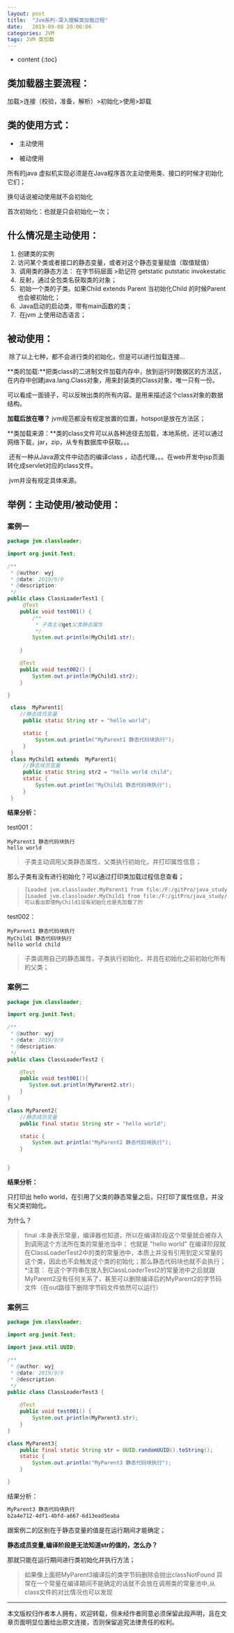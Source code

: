 ```yaml
---
layout: post
title:  "Jvm系列-深入理解类加载过程"
date:   2019-09-08 20:06:06
categories: JVM
tags: JVM 类加载
---
```


* content
{:toc}
## 类加载器主要流程：

加载>连接（校验，准备，解析）>初始化>使用>卸载



## 类的使用方式：

- ​          主动使用

- ​           被动使用

所有的java 虚拟机实现必须是在Java程序首次主动使用类、接口的时候才初始化它们；

换句话说被动使用就不会初始化

首次初始化：也就是只会初始化一次；

## 什么情况是主动使用：

1.    创建类的实例
2.    访问某个类或者接口的静态变量，或者对这个静态变量赋值（取值赋值）
3. ​    调用类的静态方法：  在字节码层面 >助记符   getstatic putstatic invokestatic
4. ​    反射，通过全包类名获取类的对象；
5. ​     初始一个类的子类。如果Child extends Parent 当初始化Child 的时候Parent也会被初始化；
6. ​     Java启动的启动类，带有main函数的类；
7. ​     在jvm 上使用动态语言；







##  被动使用：

​    除了以上七种，都不会进行类的初始化，但是可以进行加载连接...

​    **类的加载:**把类class的二进制文件加载内存中，放到运行时数据区的方法区，在内存中创建java.lang.Class对象，用来封装类的Class对象，唯一只有一份。

可以看成一面镜子，可以反映出类的所有内容。是用来描述这个class对象的数据结构。

   **加载后放在哪？** jvm规范都没有规定放置的位置，hotspot是放在方法区；

   **类加载来源：**类的class文件可以从各种途径去加载，本地系统，还可以通过网络下载，jar，zip，从专有数据库中获取。。。

​    还有一种从Java源文件中动态的编译class ，动态代理。。。在web开发中jsp页面转化成servlet对应的class文件。

​      jvm并没有规定具体来源。

## 举例：主动使用/被动使用：

### 案例一

```java
package jvm.classloader;

import org.junit.Test;

/**
 * @author: wyj
 * @date: 2019/9/9
 * @description:
 */
public class ClassLoaderTest1 {
     @Test
    public void test001() {
        /**
         * 子类主动get父类静态属性
         */
        System.out.println(MyChild1.str);
       
    }

    @Test
    public void test002() {
        System.out.println(MyChild1.str2);  
    }

}

 class  MyParent1{
    //静态成员变量
     public static String str = "hello world";

     static {
         System.out.println("MyParent1 静态代码块执行");
     }
 }
 class MyChild1 extends  MyParent1{
     //静态成员变量
     public static String str2 = "hello world child";
     static {
         System.out.println("MyChild1 静态代码块执行");
     }
 }
```

**结果分析：**

test001：

```
MyParent1 静态代码块执行
hello world
```

> 子类主动调用父类静态属性，父类执行初始化，并打印属性信息；

那么子类有没有进行初始化？可以通过打印类加载过程信息查看；



> ```html
> [Loaded jvm.classloader.MyParent1 from file:/F:/gitPro/java_study/out/production/java_study/] 
> [Loaded jvm.classloader.MyChild1 from file:/F:/gitPro/java_study/out/production/java_study/]  MyParent1 静态代码块执行    hello world .......**  
> 可以看出即使MyChild1没有初始化也是先加载了的
> ```

test002：

```
MyParent1 静态代码块执行
MyChild1 静态代码块执行
hello world child
```

> 子类调用自己的静态属性，子类执行初始化，并且在初始化之前初始化所有的父类；

### 案例二

```java
package jvm.classloader;

import org.junit.Test;

/**
 * @author: wyj
 * @date: 2019/9/9
 * @description:
 */
public class ClassLoaderTest2 {

    @Test
    public void test001(){
       System.out.println(MyParent2.str);
    }
}

class MyParent2{
    //静态成员变量
    public final static String str = "hello world";

    static {
        System.out.println("MyParent2 静态代码块执行");
    }


}
```

**结果分析：**

  只打印出   hello world，在引用了父类的静态常量之后，只打印了属性信息，并没有父类初始化。

为什么？

> final :本身表示常量，编译器也知道，所以在编译阶段这个常量就会被存入到调用这个方法所在类的常量池当中；   也就是 "hello world" 在编译阶段就在ClassLoaderTest2中的类的常量池中，本质上并没有引用到定义常量的这个类，因此也不会触发这个类的初始化；那么静态代码块也就不会执行；*注意： 在这个字符串在放入到ClassLoaderTest2的常量池中之后就跟MyParent2没有任何关系了，甚至可以删除编译后的MyParent2的字节码文件（在out路径下删除字节码文件依然可以运行）

### 案例三

```java
package jvm.classloader;

import org.junit.Test;

import java.util.UUID;

/**
 * @author: wyj
 * @date: 2019/9/9
 * @description:
 */
public class ClassLoaderTest3 {

    @Test
    public void test001() {
        System.out.println(MyParent3.str);
    }
}

class MyParent3{
    public final static String str = UUID.randomUUID().toString();
    static {
        System.out.println("MyParent3 静态代码块执行");
    }

}
```

结果分析：

```html
MyParent3 静态代码块执行
b2a4e712-4df1-4bfd-a667-6d13ead5eaba
```

 跟案例二的区别在于静态变量的值是在运行期间才能确定；

**静态成员变量,编译阶段是无法知道str的值的，怎么办？**

那就只能在运行期间进行类初始化并执行方法；

> 如果像上面把MyParent3编译后的类字节码删除会抛出classNotFound 异常在一个常量在编译期间不能确定的话就不会放在调用类的常量池中,从class文件的对比情况也可以发现
---
  本文版权归作者本人拥有，欢迎转载，但未经作者同意必须保留此段声明，且在文章页面明显位置给出原文连接，否则保留追究法律责任的权利。

